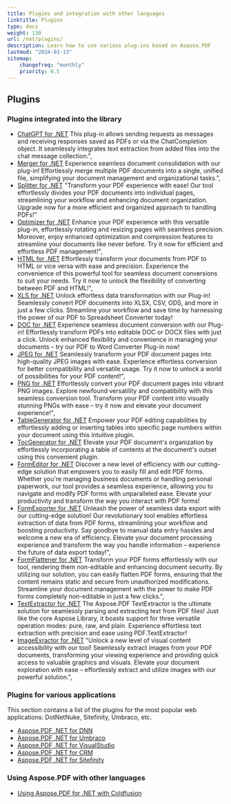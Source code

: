 ```yaml
---
title: Plugins and integration with other languages
linktitle: Plugins
type: docs
weight: 130
url: /net/plugins/
description: Learn how to use various plug-ins based on Aspose.PDF
lastmod: "2024-03-13"
sitemap:
    changefreq: "monthly"
    priority: 0.5
---
```


## Plugins

### Plugins integrated into the library

* [ChatGPT for .NET](chatgpt/) This plug-in allows sending requests as messages and receiving responses saved as PDFs or via the ChatCompletion object. It seamlessly integrates text extraction from added files into the chat message collection.",
* [Merger for .NET](merger/) Experience seamless document consolidation with our plug-in! Effortlessly merge multiple PDF documents into a single, unified file, simplifying your document management and organizational tasks.",
* [Splitter for .NET](splitter/) "Transform your PDF experience with ease! Our tool effortlessly divides your PDF documents into individual pages, streamlining your workflow and enhancing document organization. Upgrade now for a more efficient and organized approach to handling PDFs!"
* [Optimizer for .NET](optimizer/) Enhance your PDF experience with this versatile plug-in, effortlessly rotating and resizing pages with seamless precision. Moreover, enjoy enhanced optimization and compression features to streamline your documents like never before. Try it now for efficient and effortless PDF management!",
* [HTML for .NET](html/) Effortlessly transform your documents from PDF to HTML or vice versa with ease and precision. Experience the convenience of this powerful tool for seamless document conversions to suit your needs. Try it now to unlock the flexibility of converting between PDF and HTML!",
* [XLS for .NET](xls/) Unlock effortless data transformation with our Plug-in! Seamlessly convert PDF documents into XLSX, CSV, ODS, and more in just a few clicks. Streamline your workflow and save time by harnessing the power of our PDF to Spreadsheet Converter today!
* [DOC for .NET](doc/) Experience seamless document conversion with our Plug-in! Effortlessly transform PDFs into editable DOC or DOCX files with just a click. Unlock enhanced flexibility and convenience in managing your documents – try our PDF to Word Converter Plug-in now!
* [JPEG for .NET](jpeg/) Seamlessly transform your PDF document pages into high-quality JPEG images with ease. Experience effortless conversion for better compatibility and versatile usage. Try it now to unlock a world of possibilities for your PDF content!",
* [PNG for .NET](png/) Effortlessly convert your PDF document pages into vibrant PNG images. Explore newfound versatility and compatibility with this seamless conversion tool. Transform your PDF content into visually stunning PNGs with ease – try it now and elevate your document experience!",
* [TableGenerator for .NET](tablegenerator/) Empower your PDF editing capabilities by effortlessly adding or inserting tables into specific page numbers within your document using this intuitive plugin.
* [TocGenerator for .NET](tocgenerator/) Elevate your PDF document's organization by effortlessly incorporating a table of contents at the document's outset using this convenient plugin.
* [FormEditor for .NET](formeditor/) Discover a new level of efficiency with our cutting-edge solution that empowers you to easily fill and edit PDF forms. Whether you're managing business documents or handling personal paperwork, our tool provides a seamless experience, allowing you to navigate and modify PDF forms with unparalleled ease. Elevate your productivity and transform the way you interact with PDF forms!
* [FormExporter for .NET](formexporter/) Unleash the power of seamless data export with our cutting-edge solution! Our revolutionary tool enables effortless extraction of data from PDF forms, streamlining your workflow and boosting productivity. Say goodbye to manual data entry hassles and welcome a new era of efficiency. Elevate your document processing experience and transform the way you handle information – experience the future of data export today!",
* [FormFlattener for .NET](formflattener/) Transform your PDF forms effortlessly with our tool, rendering them non-editable and enhancing document security. By utilizing our solution, you can easily flatten PDF forms, ensuring that the content remains static and secure from unauthorized modifications. Streamline your document management with the power to make PDF forms completely non-editable in just a few clicks.",
* [TextExtractor for .NET](textextractor/) The Aspose.PDF TextExtractor is the ultimate solution for seamlessly parsing and extracting text from PDF files! Just like the core Aspose Library, it boasts support for three versatile operation modes: pure, raw, and plain. Experience effortless text extraction with precision and ease using PDF.TextExtractor!
* [ImageExractor for .NET](imageextractor/) "Unlock a new level of visual content accessibility with our tool! Seamlessly extract images from your PDF documents, transforming your viewing experience and providing quick access to valuable graphics and visuals. Elevate your document exploration with ease – effortlessly extract and utilize images with our powerful solution.",

### Plugins for various applications

This section contains a list of the plugins for the most popular web applications: DotNetNuke, Sitefinity, Umbraco, etc.

* [Aspose.PDF .NET for DNN](/pdf/net/aspose-pdf-net-for-dnn/)
* [Aspose.PDF .NET for Umbraco](/pdf/net/aspose-pdf-net-for-umbraco/)
* [Aspose.PDF .NET for VisualStudio](/pdf/net/aspose-pdf-net-for-visualstudio/)
* [Aspose.PDF .NET for CRM](/pdf/net/aspose-pdf-net-for-crm/)
* [Aspose.PDF .NET for Sitefinity](/pdf/net/aspose-pdf-net-for-sitefinity/)

### Using Aspose.PDF with other languages

* [Using Aspose.PDF for .NET with Coldfusion](/pdf/net/aspose-pdf-net-for-coldfusion/)

